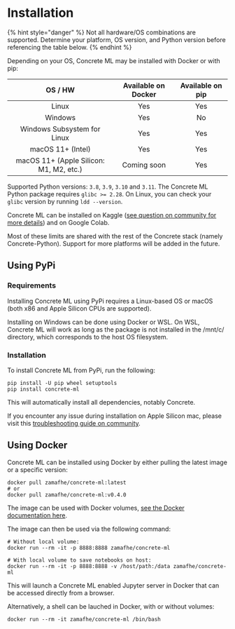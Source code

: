 # Installation

{% hint style="danger" %}
Not all hardware/OS combinations are supported. Determine your platform, OS version, and Python version before referencing the table below.
{% endhint %}

Depending on your OS, Concrete ML may be installed with Docker or with pip:

|                 OS / HW                 | Available on Docker | Available on pip |
| :-------------------------------------: | :-----------------: | :--------------: |
|                  Linux                  |         Yes         |       Yes        |
|                 Windows                 |         Yes         |        No        |
|       Windows Subsystem for Linux       |         Yes         |       Yes        |
|            macOS 11+ (Intel)            |         Yes         |       Yes        |
| macOS 11+ (Apple Silicon: M1, M2, etc.) |     Coming soon     |       Yes        |

Supported Python versions: `3.8`, `3.9`, `3.10` and `3.11`. The Concrete ML Python package requires `glibc >= 2.28`. On Linux, you can check your `glibc` version by running `ldd --version`.

Concrete ML can be installed on Kaggle ([see question on community for more details](https://community.zama.ai/t/how-do-we-use-concrete-ml-on-kaggle/332)) and on Google Colab.

Most of these limits are shared with the rest of the Concrete stack (namely Concrete-Python). Support for more platforms will be added in the future.

## Using PyPi

### Requirements

Installing Concrete ML using PyPi requires a Linux-based OS or macOS (both x86 and Apple Silicon CPUs are supported).

Installing on Windows can be done using Docker or WSL. On WSL, Concrete ML will work as long as the package is not installed in the /mnt/c/ directory, which corresponds to the host OS filesystem.

### Installation

To install Concrete ML from PyPi, run the following:

```shell
pip install -U pip wheel setuptools
pip install concrete-ml
```

This will automatically install all dependencies, notably Concrete.

If you encounter any issue during installation on Apple Silicon mac, please visit this [troubleshooting guide on community](https://community.zama.ai/t/troubleshooting-concrete-installation-on-apple-silicon/577).

## Using Docker

Concrete ML can be installed using Docker by either pulling the latest image or a specific version:

```shell
docker pull zamafhe/concrete-ml:latest
# or
docker pull zamafhe/concrete-ml:v0.4.0
```

The image can be used with Docker volumes, [see the Docker documentation here](https://docs.docker.com/storage/volumes/).

The image can then be used via the following command:

```shell
# Without local volume:
docker run --rm -it -p 8888:8888 zamafhe/concrete-ml

# With local volume to save notebooks on host:
docker run --rm -it -p 8888:8888 -v /host/path:/data zamafhe/concrete-ml
```

This will launch a Concrete ML enabled Jupyter server in Docker that can be accessed directly from a browser.

Alternatively, a shell can be lauched in Docker, with or without volumes:

```shell
docker run --rm -it zamafhe/concrete-ml /bin/bash
```
